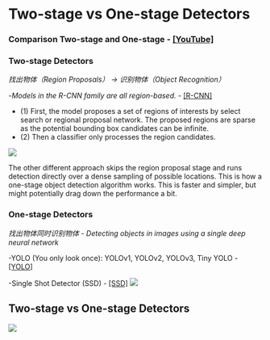 # Two-stage vs One-stage Detectors
### Comparison Two-stage and One-stage - [[YouTube]](https://www.youtube.com/watch?v=V4P_ptn2FF4)

### Two-stage Detectors
*找出物体（Region Proposals） -> 识别物体（Object Recognition）*

-_Models in the R-CNN family are all region-based._ - [[R-CNN]]()
* (1) First, the model proposes a set of regions of interests by select search or regional proposal network. The proposed regions are sparse as the potential bounding box candidates can be infinite. 
* (2) Then a classifier only processes the region candidates.

        
![](https://github.com/yehengchen/ObjectDetection/blob/master/img/two_stage.png)

The other different approach skips the region proposal stage and runs detection directly over a dense sampling of possible locations. This is how a one-stage object detection algorithm works. This is faster and simpler, but might potentially drag down the performance a bit.

### One-stage Detectors
*找出物体同时识别物体 - Detecting objects in images using a single deep neural network*

-YOLO (You only look once): YOLOv1, YOLOv2, YOLOv3, Tiny YOLO - [[YOLO]](https://github.com/yehengchen/ObjectDetection/blob/master/OneStage/yolo/yolo.md)

-Single Shot Detector (SSD) - [[SSD]]()
![](https://github.com/yehengchen/ObjectDetection/blob/master/img/one_stage.png)

## Two-stage vs One-stage Detectors
![](https://github.com/yehengchen/ObjectDetection/blob/master/img/yolo_vs_rcnn.png)
